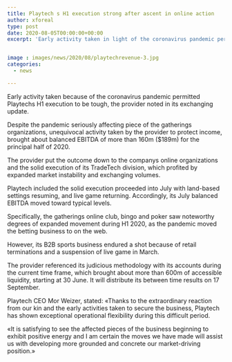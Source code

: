```yaml
---
title: Playtech s H1 execution strong after ascent in online action
author: xforeal 
type: post
date: 2020-08-05T00:00:00+00:00
excerpt: 'Early activity taken in light of the coronavirus pandemic permitted Playtechs H1 execution to be strong, the provider noted in its exchanging update '


image : images/news/2020/08/playtechrevenue-3.jpg
categories:
  - news

---
```

Early activity taken because of the coronavirus pandemic permitted Playtechs H1 execution to be tough, the provider noted in its exchanging update. 

Despite the pandemic seriously affecting piece of the gatherings organizations, unequivocal activity taken by the provider to protect income, brought about balanced EBITDA of more than 160m ($189m) for the principal half of 2020. 

The provider put the outcome down to the companys online organizations and the solid execution of its TradeTech division, which profited by expanded market instability and exchanging volumes. 

Playtech included the solid execution proceeded into July with land-based settings resuming, and live game returning. Accordingly, its July balanced EBITDA moved toward typical levels. 

Specifically, the gatherings online club, bingo and poker saw noteworthy degrees of expanded movement during H1 2020, as the pandemic moved the betting business to on the web. 

However, its B2B sports business endured a shot because of retail terminations and a suspension of live game in March. 

The provider referenced its judicious methodology with its accounts during the current time frame, which brought about more than 600m of accessible liquidity, starting at 30 June. It will distribute its between time results on 17 September. 

Playtech CEO Mor Weizer, stated: &#171;Thanks to the extraordinary reaction from our kin and the early activities taken to secure the business, Playtech has shown exceptional operational flexibility during this difficult period. 

&#171;It is satisfying to see the affected pieces of the business beginning to exhibit positive energy and I am certain the moves we have made will assist us with developing more grounded and concrete our market-driving position.&#187;